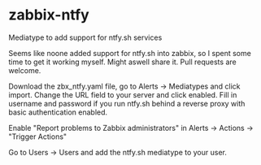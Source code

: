# zabbix-ntfy
Mediatype to add support for ntfy.sh services

Seems like noone added support for ntfy.sh into zabbix, so I spent some time to get it working myself.
Might aswell share it. Pull requests are welcome.

Download the zbx_ntfy.yaml file, go to Alerts -> Mediatypes and click import.
Change the URL field to your server and click enabled.
Fill in username and password if you run ntfy.sh behind a reverse proxy with basic authentication enabled.

Enable "Report problems to Zabbix administrators" in Alerts -> Actions -> "Trigger Actions"

Go to Users -> Users and add the ntfy.sh mediatype to your user.


